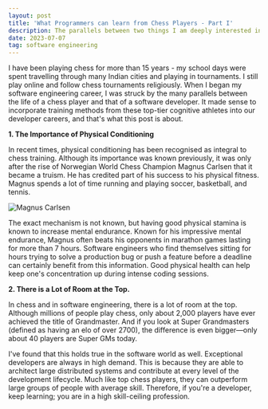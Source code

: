 ```yaml
---
layout: post
title: 'What Programmers can learn from Chess Players - Part I'
description: The parallels between two things I am deeply interested in
date: 2023-07-07
tag: software engineering
---
```


I have been playing chess for more than 15 years - my school days were spent travelling through many Indian cities and playing in tournaments. I still play online and follow chess tournaments religiously. When I began my software engineering career, I was struck by the many parallels between the life of a chess player and that of a software developer. It made sense to incorporate training methods from these top-tier cognitive athletes into our developer careers, and that's what this post is about.

**1. The Importance of Physical Conditioning**

In recent times, physical conditioning has been recognised as integral to chess training. Although its importance was known previously, it was only after the rise of Norwegian World Chess Champion Magnus Carlsen that it became a truism. He has credited part of his success to his physical fitness. Magnus spends a lot of time running and playing soccer, basketball, and tennis.

![Magnus Carlsen](/images/magnus.jpg)

The exact mechanism is not known, but having good physical stamina is known to increase mental endurance. Known for his impressive mental endurance, Magnus often beats his opponents in marathon games lasting for more than 7 hours. Software engineers who find themselves sitting for hours trying to solve a production bug or push a feature before a deadline can certainly benefit from this information. Good physical health can help keep one's concentration up during intense coding sessions.

**2. There is a Lot of Room at the Top.**

In chess and in software engineering, there is a lot of room at the top. Although millions of people play chess, only about 2,000 players have ever achieved the title of Grandmaster. And if you look at Super Grandmasters (defined as having an elo of over 2700), the difference is even bigger—only about 40 players are Super GMs today.

I've found that this holds true in the software world as well. Exceptional developers are always in high demand. This is because they are able to architect large distributed systems and contribute at every level of the development lifecycle. Much like top chess players, they can outperform large groups of people with average skill. Therefore, if you're a developer, keep learning; you are in a high skill-ceiling profession.
